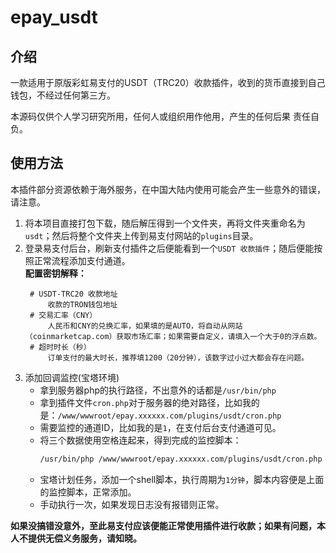 # epay_usdt

## 介绍

一款适用于原版彩虹易支付的USDT（TRC20）收款插件，收到的货币直接到自己钱包，不经过任何第三方。

本源码仅供个人学习研究所用，任何人或组织用作他用，产生的任何后果 责任自负。

## 使用方法

本插件部分资源依赖于海外服务，在中国大陆内使用可能会产生一些意外的错误，请注意。

1. 将本项目直接打包下载，随后解压得到一个文件夹，再将文件夹重命名为`usdt`；然后将整个文件夹上传到易支付网站的`plugins`目录。
2. 登录易支付后台，刷新支付插件之后便能看到一个`USDT 收款插件`；随后便能按照正常流程添加支付通道。  
   **配置密钥解释：**
   ```
    # USDT-TRC20 收款地址
        收款的TRON钱包地址
    # 交易汇率（CNY）
        人民币和CNY的兑换汇率，如果填的是AUTO，将自动从网站（coinmarketcap.com）获取市场汇率；如果需要自定义，请填入一个大于0的浮点数。
    # 超时时长（秒）
        订单支付的最大时长，推荐填1200（20分钟），该数字过小过大都会存在问题。 
    ```
3. 添加回调监控(宝塔环境)
    - 拿到服务器php的执行路径，不出意外的话都是`/usr/bin/php`
    - 拿到插件文件`cron.php`对于服务器的绝对路径，比如我的是：`/www/wwwroot/epay.xxxxxx.com/plugins/usdt/cron.php`
    - 需要监控的通道ID，比如我的是`1`，在支付后台支付通道可见。
    - 将三个数据使用空格连起来，得到完成的监控脚本：
       ```bash
       /usr/bin/php /www/wwwroot/epay.xxxxxx.com/plugins/usdt/cron.php 1
       ```
    - 宝塔计划任务，添加一个shell脚本，执行周期为`1分钟`，脚本内容便是上面的监控脚本，正常添加。
    - 手动执行一次，如果发现日志没有报错则正常。

**如果没搞错没意外，至此易支付应该便能正常使用插件进行收款；如果有问题，本人不提供无偿义务服务，请知晓。**